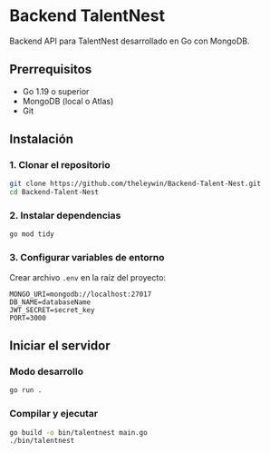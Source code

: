 # Backend TalentNest

Backend API para TalentNest desarrollado en Go con MongoDB.

## Prerrequisitos

- Go 1.19 o superior
- MongoDB (local o Atlas)
- Git

## Instalación

### 1. Clonar el repositorio

```bash
git clone https://github.com/theleywin/Backend-Talent-Nest.git
cd Backend-Talent-Nest
```

### 2. Instalar dependencias

```bash
go mod tidy
```

### 3. Configurar variables de entorno

Crear archivo `.env` en la raíz del proyecto:

```env
MONGO_URI=mongodb://localhost:27017
DB_NAME=databaseName
JWT_SECRET=secret_key
PORT=3000
```

## Iniciar el servidor

### Modo desarrollo

```bash
go run .
```

### Compilar y ejecutar

```bash
go build -o bin/talentnest main.go
./bin/talentnest
```